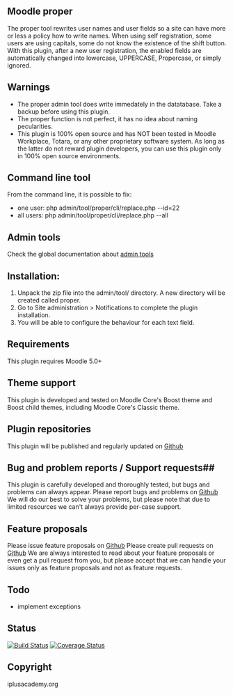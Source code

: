 ## Moodle proper ##

The proper tool rewrites user names and user fields so a site can have more or less a policy how to write names.
When using self registration, some users are using capitals, some do not know the existence of the shift button.
With this plugin, after a new user registration, the enabled fields are automatically changed into lowercase, UPPERCASE, Propercase, or simply ignored.

## Warnings ##

 - The proper admin tool does write immedately in the datatabase. Take a backup before using this plugin.
 - The proper function is not perfect, it has no idea about naming pecularities.
 - This plugin is 100% open source and has NOT been tested in Moodle Workplace, Totara, or any other proprietary software system. As long as the latter do not reward plugin developers, you can use this plugin only in 100% open source environments.

## Command line tool ##

From the command line, it is possible to fix:

 - one user: php admin/tool/proper/cli/replace.php --id=22
 - all users: php admin/tool/proper/cli/replace.php --all

## Admin tools ##

Check the global documentation about [admin tools](https://docs.moodle.org/en/Admin_tools)

## Installation: ##

 1. Unpack the zip file into the admin/tool/ directory. A new directory will be created called proper.
 2. Go to Site administration > Notifications to complete the plugin installation.
 3. You will be able to configure the behaviour for each text field.

## Requirements ##

This plugin requires Moodle 5.0+

## Theme support ##

This plugin is developed and tested on Moodle Core's Boost theme and Boost child themes, including Moodle Core's Classic theme.

## Plugin repositories ##

This plugin will be published and regularly updated on [Github](https://github.com/iplusacademy/moodle-tool_proper)

## Bug and problem reports / Support requests##

This plugin is carefully developed and thoroughly tested, but bugs and problems can always appear.
Please report bugs and problems on [Github](https://github.com/iplusacademy/moodle-tool_proper/issues)
We will do our best to solve your problems, but please note that due to limited resources we can't always provide per-case support.

## Feature proposals ##
Please issue feature proposals on [Github](https://github.com/iplsuacademy/moodle-tool_proper/issues)
Please create pull requests on [Github](https://github.com/iplusacademy/moodle-tool_proper/pulls)
We are always interested to read about your feature proposals or even get a pull request from you, but please accept that we can handle your issues only as feature proposals and not as feature requests.

## Todo ##

 - implement exceptions

## Status ##

[![Build Status](https://github.com/iplusacademy/moodle-tool_proper/workflows/Tests/badge.svg)](https://github.com/iplusacademy/moodle-tool_proper/actions)
[![Coverage Status](https://coveralls.io/repos/github/iplusacademy/moodle-tool_proper/badge.svg?branch=main)](https://coveralls.io/github/iplusacademy/moodle-tool_proper?branch=main)


## Copyright ##

iplusacademy.org
